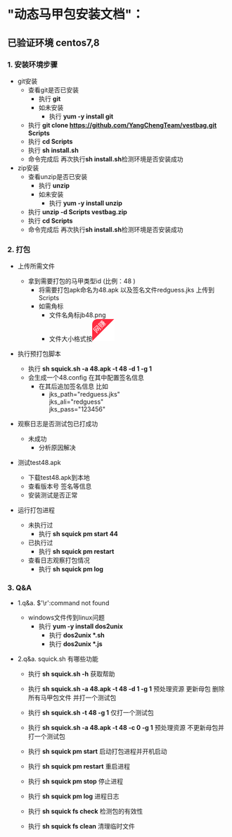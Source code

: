 #  "动态马甲包安装文档"：

##  已验证环境 centos7,8

### 1. 安装环境步骤

-  git安装
    - 查看git是否已安装
      - 执行 **git**
       - 如未安装
         - 执行 **yum -y install git**
    - 执行 **git clone https://github.com/YangChengTeam/vestbag.git Scripts**
    - 执行 **cd  Scripts**
    - 执行 **sh install.sh**
    - 命令完成后  再次执行**sh install.sh**检测环境是否安装成功
- zip安装
    - 查看unzip是否已安装
       - 执行 **unzip**
       - 如未安装
         - 执行 **yum -y install unzip**
    - 执行 **unzip -d Scripts vestbag.zip**
    - 执行 **cd  Scripts**
    - 命令完成后  再次执行**sh install.sh**检测环境是否安装成功

### 2. 打包
- 上传所需文件
    - 拿到需要打包的马甲类型id (比例：48 )
        - 将需要打包apk命名为48.apk 以及签名文件redguess.jks  上传到Scripts
        - 如需角标 
            - 文件名角标jb48.png 
            - 文件大小格式按![jb.png](res/jb.png)
- 执行预打包脚本
    - 执行 **sh squick.sh -a 48.apk -t 48 -d 1 -g 1**
    - 会生成一个48.config 在其中配置签名信息
        - 在其后追加签名信息 比如
           - jks_path="redguess.jks"<br/>
             jks_ali="redguess"<br/>
             jks_pass="123456"<br/>

- 观察日志是否测试包已打成功
   - 未成功
      - 分析原因解决
- 测试test48.apk
   - 下载test48.apk到本地
   - 查看版本号 签名等信息
   - 安装测试是否正常
- 运行打包进程
    - 未执行过
      - 执行 **sh squick pm start 44**
    - 已执行过
      - 执行 **sh squick pm restart**
    - 查看日志观察打包情况
      - 执行 **sh squick pm log**    
### 3. Q&A

- 1.q&a. $'\r':command not found
    - windows文件传到linux问题
      - 执行 **yum -y install dos2unix**
         - 执行 **dos2unix \*.sh**
         - 执行 **dos2unix \*.js**

- 2.q&a. squick.sh 有哪些功能
   - 执行 **sh squick.sh -h** 获取帮助
   - 执行 **sh squick.sh -a 48.apk -t 48 -d 1 -g 1** 预处理资源 更新母包 删除所有马甲包文件 并打一个测试包
   - 执行 **sh squick.sh -t 48 -g 1**  仅打一个测试包
   - 执行 **sh squick.sh -a 48.apk -t 48 -c 0 -g 1** 预处理资源 不更新母包并打一个测试包

   - 执行 **sh squick pm start**    启动打包进程并开机启动
   - 执行 **sh squick pm restart**  重启进程
   - 执行 **sh squick pm stop**  停止进程
   - 执行 **sh squick pm log**  进程日志

   - 执行 **sh squick fs check**  检测包的有效性
   - 执行 **sh squick fs clean**  清理临时文件





        
  


